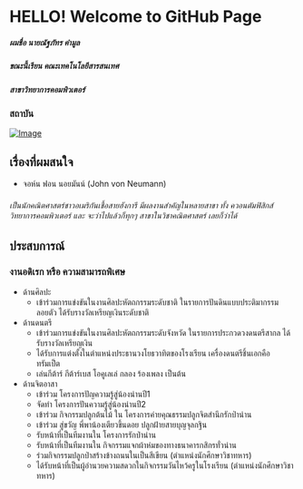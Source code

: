 # HELLO! Welcome to GitHub Page

##### ผมชื่อ นายณัฐภัทร คำมูล
##### ขณะนี้เรียน คณะเทคโนโลยีสารสนเทศ 
##### สาขาวิทยาการคอมพิวเตอร์
### สถาบัน 
[![Image](https://raw.githubusercontent.com/fulkkie24/CSharpHomeWork/master/Image/Nation_University_Logo.png)](https://github.com/fulkkie24/CSharpHomeWork)

## เรื่องที่ผมสนใจ
- จอห์น ฟอน นอยมันน์ (John von Neumann)
######        เป็นนักคณิตศาสตร์ชาวอเมริกันเชื้อสายฮังการี มีผลงานสำคัญในหลายสาขา ทั้ง ควอนตัมฟิสิกส์ วิทยาการคอมพิวเตอร์ และ จะว่าไปแล้วก็ทุกๆ สาขาในวิชาคณิตศาสตร์ เลยก็ว่าได้
## ประสบการณ์
### งานอดิเรก หรือ ความสามารถพิเศษ
 - ด้านศิลปะ
   - เข้าร่วมการแข่งขันในงานศิลปะหัตถกรรมระดับชาติ ในรายการปันดินแบบประติมากรรมลอยตัว ได้รับรางวัลเหรียญเงินระดับชาติ
 - ด้านดนตรี
   - เข้าร่วมการแข่งขันในงานศิลปะหัตถกรรมระดับจังหวัด ในรายการประกวดวงดนตรีสากล ได้รับรางวัลเหรียญเงิน
   - ได้รับการแต่งตั้งในตำแหน่งประธานวงโยธวาทิตของโรงเรียน เครื่องดนตรีชิ้นเอกคือ ทรัมเป็ต
   - เล่นกีต้าร์ กีต้าร์เบส โอคูเลเล่ กลอง ร้องเพลง เป็นต้น
 - ด้านจิตอาสา
   - เข้าร่วม โครงการปัญความรู้สู่น้องน่านปี1
   - จัดทำ โครงการปันความรู้สู่น้องน่านปี2
   - เข้าร่วม กิจกรรมปลูกต้นไม้ ใน โครงการค่ายคุณธรรมปลูกจิตสำนึกรักป่าน่าน
   - เข้าร่วม สู่ขวัญ พี่พาน้องเตียวขึ้นดอย ปลูกฝ้ายสายบุญจุลกฐิน
   - รับหน้าที่เป็นทีมงานใน โครงการรักป่าน่าน
   - รับหน้าที่เป็นทีมงานใน กิจกรรมแจกผ้าห่มของทางธนาคารกสิกรทั่วน่าน
   - ร่วมกิจกรรมปลูกป่าสร้างข้างถนนในเป็นสีเขียน (ตำแหน่งนักศึกษาวิชาทหาร)
   - ได้รับหน้าที่เป็นผู้อำนวยความสดวกในกิจกรรมวันไหว้ครูในโรงเรียน (ตำแหน่งนักศึกษาวิชาทหาร)
   
  

